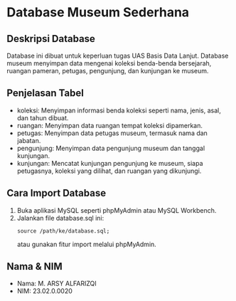 
# Database Museum Sederhana

## Deskripsi Database
Database ini dibuat untuk keperluan tugas UAS Basis Data Lanjut. Database museum menyimpan data mengenai koleksi benda-benda bersejarah, ruangan pameran, petugas, pengunjung, dan kunjungan ke museum.

## Penjelasan Tabel
- koleksi: Menyimpan informasi benda koleksi seperti nama, jenis, asal, dan tahun dibuat.
- ruangan: Menyimpan data ruangan tempat koleksi dipamerkan.
- petugas: Menyimpan data petugas museum, termasuk nama dan jabatan.
- pengunjung: Menyimpan data pengunjung museum dan tanggal kunjungan.
- kunjungan: Mencatat kunjungan pengunjung ke museum, siapa petugasnya, koleksi yang dilihat, dan ruangan yang dikunjungi.

## Cara Import Database
1. Buka aplikasi MySQL seperti phpMyAdmin atau MySQL Workbench.
2. Jalankan file database.sql ini:
   ```
   source /path/ke/database.sql;
   ```
   atau gunakan fitur import melalui phpMyAdmin.

## Nama & NIM
- Nama: M. ARSY ALFARIZQI
- NIM: 23.02.0.0020
